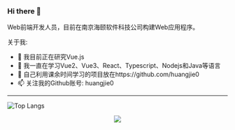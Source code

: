 ### Hi there 👋

Web前端开发人员，目前在南京海颐软件科技公司构建Web应用程序。

关于我:

- 🔭 我目前正在研究Vue.js
- 🌱 我一直在学习Vue2、Vue3、React、Typescript、Nodejs和Java等语言
- 🤔 自己利用课余时间学习的项目放在https://github.com/huangjie0
- 📫 关注我的Github账号: huangjie0
---------------------------------------------------------------
![Top Langs](https://github-readme-stats.vercel.app/api/top-langs/?username=huangjie0&layout=compact&theme=tokyonight)
<div align="center"> <img src="https://activity-graph.herokuapp.com/graph?username=huangjie0&theme=xcode" /> </div>







